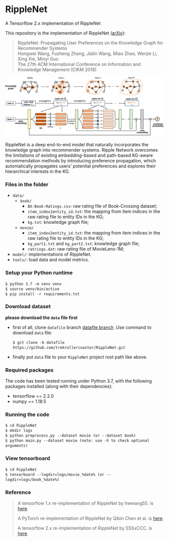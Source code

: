 # RippleNet
A Tensorflow 2.x implementation of RippleNet

This repository is the implementation of RippleNet ([arXiv](https://arxiv.org/abs/1803.03467)):
> RippleNet: Propagating User Preferences on the Knowledge Graph for Recommender Systems  
Hongwei Wang, Fuzheng Zhang, Jialin Wang, Miao Zhao, Wenjie Li, Xing Xie, Minyi Guo  
The 27th ACM International Conference on Information and Knowledge Management (CIKM 2018)

![](framework.jpg)

RippleNet is a deep end-to-end model that naturally incorporates the knowledge graph into recommender systems.
Ripple Network overcomes the limitations of existing embedding-based and path-based KG-aware recommendation methods by introducing preference propagation, which automatically propagates users' potential preferences and explores their hierarchical interests in the KG.

### Files in the folder

- `data/`
  - `book/`
    - `BX-Book-Ratings.csv`: raw rating file of Book-Crossing dataset;
    - `item_index2entity_id.txt`: the mapping from item indices in the raw rating file to entity IDs in the KG;
    - `kg.txt`: knowledge graph file;
  - `movie/`
    - `item_index2entity_id.txt`: the mapping from item indices in the raw rating file to entity IDs in the KG;
    - `kg_part1.txt` and `kg_part2.txt`: knowledge graph file;
    - `ratrings.dat`: raw rating file of MovieLens-1M;
- `model/`: implementations of RippleNet.
- `tools/`: load data and model metrics.

### Setup your Python runtime

```
$ python 3.7 -m venv venv
$ source venv/bin/active
$ pip install -r requirements.txt
```

### Download dataset

**please download the `data` file first**

- first of all, clone `datafile` branch [datafile branch](https://github.com/trekrollercoaster/RippleNet/tree/datafile) .Use command to download `data` file:
    ```
    $ git clone -b datafile https://github.com/trekrollercoaster/RippleNet.git
    ```
- finally put `data` file to your `RippleNet` project root path like above.

### Required packages
The code has been tested running under Python 3.7, with the following packages installed (along with their dependencies):
- tensorflow == 2.2.0
- numpy == 1.18.5


### Running the code
```
$ cd RippleNet
$ mkdir logs
$ python preprocess.py --dataset movie (or --dataset book)
$ python main.py --dataset movie (note: use -h to check optional arguments)
```

### View tensorboard
```
$ cd RippleNet
$ tensorboard --logdir=logs/movie_%date% (or --logdir=logs/book_%date%)
```

### Reference
> A tensorflow 1.x re-implementation of RippleNet by hwwang55. is [here](https://github.com/hwwang55/RippleNet).
> 
> A PyTorch re-implementation of RippleNet by Qibin Chen et al. is [here](https://github.com/qibinc/RippleNet-PyTorch).
>
> A tensorflow 2.x re-implementation of RippleNet by SSSxCCC. is [here](https://github.com/SSSxCCC/Recommender-System).